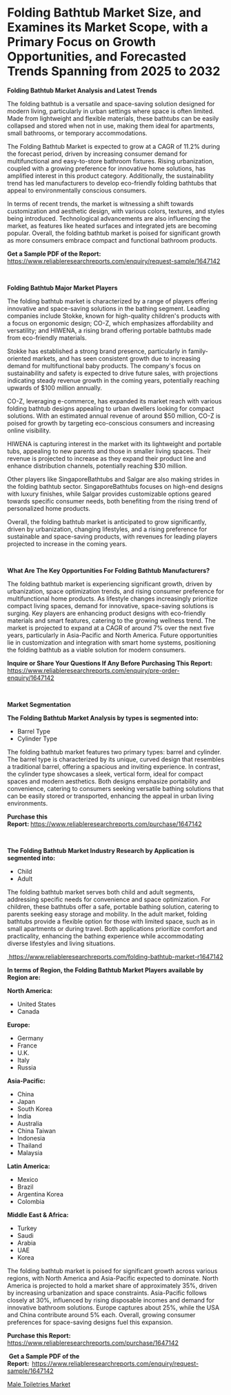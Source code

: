 <p><h1>Folding Bathtub Market Size, and Examines its Market Scope, with a Primary Focus on Growth Opportunities, and Forecasted Trends Spanning from 2025 to 2032</h1></p><p><strong>Folding Bathtub Market Analysis and Latest Trends</strong></p>
<p><p>The folding bathtub is a versatile and space-saving solution designed for modern living, particularly in urban settings where space is often limited. Made from lightweight and flexible materials, these bathtubs can be easily collapsed and stored when not in use, making them ideal for apartments, small bathrooms, or temporary accommodations.</p><p>The Folding Bathtub Market is expected to grow at a CAGR of 11.2% during the forecast period, driven by increasing consumer demand for multifunctional and easy-to-store bathroom fixtures. Rising urbanization, coupled with a growing preference for innovative home solutions, has amplified interest in this product category. Additionally, the sustainability trend has led manufacturers to develop eco-friendly folding bathtubs that appeal to environmentally conscious consumers.</p><p>In terms of recent trends, the market is witnessing a shift towards customization and aesthetic design, with various colors, textures, and styles being introduced. Technological advancements are also influencing the market, as features like heated surfaces and integrated jets are becoming popular. Overall, the folding bathtub market is poised for significant growth as more consumers embrace compact and functional bathroom products.</p></p>
<p><strong>Get a Sample PDF of the Report:&nbsp;</strong> <a href="https://www.reliableresearchreports.com/enquiry/request-sample/1647142?utm_campaign=3111&utm_medium=2&utm_source=Github&utm_content=ia&utm_term=05042025&utm_id=folding-bathtub">https://www.reliableresearchreports.com/enquiry/request-sample/1647142</a></p>
<p>&nbsp;</p>
<p><strong>Folding Bathtub Major Market Players</strong></p>
<p><p>The folding bathtub market is characterized by a range of players offering innovative and space-saving solutions in the bathing segment. Leading companies include Stokke, known for high-quality children's products with a focus on ergonomic design; CO-Z, which emphasizes affordability and versatility; and HIWENA, a rising brand offering portable bathtubs made from eco-friendly materials.</p><p>Stokke has established a strong brand presence, particularly in family-oriented markets, and has seen consistent growth due to increasing demand for multifunctional baby products. The company's focus on sustainability and safety is expected to drive future sales, with projections indicating steady revenue growth in the coming years, potentially reaching upwards of $100 million annually.</p><p>CO-Z, leveraging e-commerce, has expanded its market reach with various folding bathtub designs appealing to urban dwellers looking for compact solutions. With an estimated annual revenue of around $50 million, CO-Z is poised for growth by targeting eco-conscious consumers and increasing online visibility.</p><p>HIWENA is capturing interest in the market with its lightweight and portable tubs, appealing to new parents and those in smaller living spaces. Their revenue is projected to increase as they expand their product line and enhance distribution channels, potentially reaching $30 million.</p><p>Other players like SingaporeBathtubs and Salgar are also making strides in the folding bathtub sector. SingaporeBathtubs focuses on high-end designs with luxury finishes, while Salgar provides customizable options geared towards specific consumer needs, both benefiting from the rising trend of personalized home products.</p><p>Overall, the folding bathtub market is anticipated to grow significantly, driven by urbanization, changing lifestyles, and a rising preference for sustainable and space-saving products, with revenues for leading players projected to increase in the coming years.</p></p>
<p>&nbsp;</p>
<p><strong>What Are The Key Opportunities For Folding Bathtub Manufacturers?</strong></p>
<p><p>The folding bathtub market is experiencing significant growth, driven by urbanization, space optimization trends, and rising consumer preference for multifunctional home products. As lifestyle changes increasingly prioritize compact living spaces, demand for innovative, space-saving solutions is surging. Key players are enhancing product designs with eco-friendly materials and smart features, catering to the growing wellness trend. The market is projected to expand at a CAGR of around 7% over the next five years, particularly in Asia-Pacific and North America. Future opportunities lie in customization and integration with smart home systems, positioning the folding bathtub as a viable solution for modern consumers.</p></p>
<p><strong>Inquire or Share Your Questions If Any Before Purchasing This Report:</strong> <a href="https://www.reliableresearchreports.com/enquiry/pre-order-enquiry/1647142?utm_campaign=3111&utm_medium=2&utm_source=Github&utm_content=ia&utm_term=05042025&utm_id=folding-bathtub">https://www.reliableresearchreports.com/enquiry/pre-order-enquiry/1647142</a></p>
<p>&nbsp;</p>
<p><strong>Market Segmentation</strong></p>
<p><strong>The Folding Bathtub Market Analysis by types is segmented into:</strong></p>
<p><ul><li>Barrel Type</li><li>Cylinder Type</li></ul></p>
<p><p>The folding bathtub market features two primary types: barrel and cylinder. The barrel type is characterized by its unique, curved design that resembles a traditional barrel, offering a spacious and inviting experience. In contrast, the cylinder type showcases a sleek, vertical form, ideal for compact spaces and modern aesthetics. Both designs emphasize portability and convenience, catering to consumers seeking versatile bathing solutions that can be easily stored or transported, enhancing the appeal in urban living environments.</p></p>
<p><strong>Purchase this Report:&nbsp;</strong><a href="https://www.reliableresearchreports.com/purchase/1647142?utm_campaign=3111&utm_medium=2&utm_source=Github&utm_content=ia&utm_term=05042025&utm_id=folding-bathtub">https://www.reliableresearchreports.com/purchase/1647142</a></p>
<p>&nbsp;</p>
<p><strong>The Folding Bathtub Market Industry Research by Application is segmented into:</strong></p>
<p><ul><li>Child</li><li>Adult</li></ul></p>
<p><p>The folding bathtub market serves both child and adult segments, addressing specific needs for convenience and space optimization. For children, these bathtubs offer a safe, portable bathing solution, catering to parents seeking easy storage and mobility. In the adult market, folding bathtubs provide a flexible option for those with limited space, such as in small apartments or during travel. Both applications prioritize comfort and practicality, enhancing the bathing experience while accommodating diverse lifestyles and living situations.</p></p>
<p><a href="https://www.reliableresearchreports.com/folding-bathtub-market-r1647142?utm_campaign=3111&utm_medium=2&utm_source=Github&utm_content=ia&utm_term=05042025&utm_id=folding-bathtub">&nbsp;https://www.reliableresearchreports.com/folding-bathtub-market-r1647142</a></p>
<p><strong>In terms of Region, the Folding Bathtub Market Players available by Region are:</strong></p>
<p>
    <p> <strong> North America: </strong>
        <ul>
            <li>United States</li>
            <li>Canada</li>
        </ul>
        </p> 
    <p> <strong> Europe: </strong>
        <ul>
            <li>Germany</li>
            <li>France</li>
            <li>U.K.</li>
            <li>Italy</li>
            <li>Russia</li>
        </ul>
        </p> 
    <p> <strong> Asia-Pacific: </strong>
        <ul>
            <li>China</li>
            <li>Japan</li>
            <li>South Korea</li>
            <li>India</li>
            <li>Australia</li>
            <li>China Taiwan</li>
            <li>Indonesia</li>
            <li>Thailand</li>
            <li>Malaysia</li>
        </ul>
        </p> 
    <p> <strong> Latin America: </strong>
        <ul>
            <li>Mexico</li>
            <li>Brazil</li>
            <li>Argentina Korea</li>
            <li>Colombia</li>
        </ul>
        </p> 
    <p> <strong> Middle East & Africa: </strong>
        <ul>
            <li>Turkey</li>
            <li>Saudi</li>
            <li>Arabia</li>
            <li>UAE</li>
            <li>Korea</li>
        </ul>
    </p>
    </p>
<p><p>The folding bathtub market is poised for significant growth across various regions, with North America and Asia-Pacific expected to dominate. North America is projected to hold a market share of approximately 35%, driven by increasing urbanization and space constraints. Asia-Pacific follows closely at 30%, influenced by rising disposable incomes and demand for innovative bathroom solutions. Europe captures about 25%, while the USA and China contribute around 5% each. Overall, growing consumer preferences for space-saving designs fuel this expansion.</p></p>
<p><strong>Purchase this Report: </strong><a href="https://www.reliableresearchreports.com/purchase/1647142?utm_campaign=3111&utm_medium=2&utm_source=Github&utm_content=ia&utm_term=05042025&utm_id=folding-bathtub">https://www.reliableresearchreports.com/purchase/1647142</a></p>
<p>&nbsp;<strong>Get a Sample PDF of the Report:&nbsp;&nbsp;</strong><a href="https://www.reliableresearchreports.com/enquiry/request-sample/1647142?utm_campaign=3111&utm_medium=2&utm_source=Github&utm_content=ia&utm_term=05042025&utm_id=folding-bathtub">https://www.reliableresearchreports.com/enquiry/request-sample/1647142</a></p>
<p><strong></strong></p>
<p><p><a href="https://github.com/dushornerfe/Market-Research-Report-List-1/blob/main/male-toiletries-market.md?utm_campaign=3111&utm_medium=2&utm_source=Github&utm_content=ia&utm_term=05042025&utm_id=folding-bathtub">Male Toiletries Market</a></p></p>